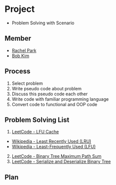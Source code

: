 # Project

+ Problem Solving with Scenario

## Member

+ [Rachel Park](https://github.com/mjpark03)
+ [Bob Kim](https://github.com/KimmTY)

## Process

1. Select problem 
2. Write pseudo code about problem
3. Discuss this pseudo code each other
4. Write code with familiar programming language 
5. Convert code to functional and OOP code

## Problem Solving List

1. [LeetCode - LFU Cache](https://leetcode.com/problems/lfu-cache/?tab=Description)
  - [Wikipedia - Least Recently Used (LRU)](https://en.wikipedia.org/wiki/Cache_replacement_policies#Least_Recently_Used_.28LRU.29)
  - [Wikipedia - Least-Frequently Used (LFU)](https://en.wikipedia.org/wiki/Cache_replacement_policies#Least-Frequently_Used_.28LFU.29)
2. [LeetCode - Binary Tree Maximum Path Sum](https://leetcode.com/problems/binary-tree-maximum-path-sum/?tab=Description)
3. [LeetCode - Serialize and Deserialize Binary Tree](https://leetcode.com/problems/serialize-and-deserialize-binary-tree/?tab=Description)

## Plan
 
